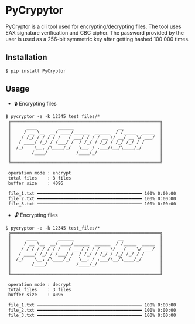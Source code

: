 # PyCrypytor

PyCryptor is a cli tool used for encrypting/decrypting files. The tool uses EAX signature verification and CBC cipher. The password provided by the user is used as a 256-bit symmetric key after getting hashed 100 000 times.

## Installation
```
$ pip install PyCryptor
```

## Usage

- :lock: Encrypting files
```
$ pycryptor -e -k 12345 test_files/*
 ╔═════════════════════════════════════════════════════════╗
 ║      ____        ______                 __              ║
 ║     / __ \__  __/ ____/______  ______  / /_____  _____  ║
 ║    / /_/ / / / / /   / ___/ / / / __ \/ __/ __ \/ ___/  ║
 ║   / ____/ /_/ / /___/ /  / /_/ / /_/ / /_/ /_/ / /      ║
 ║  /_/    \__, /\____/_/   \__, / .___/\__/\____/_/       ║
 ║        /____/           /____/_/                        ║
 ║                                                         ║
 ╚═════════════════════════════════════════════════════════╝

 operation mode : encrypt
 total files    : 3 files
 buffer size    : 4096

 file_1.txt ━━━━━━━━━━━━━━━━━━━━━━━━━━━━━━━━━━━━━━━━ 100% 0:00:00
 file_2.txt ━━━━━━━━━━━━━━━━━━━━━━━━━━━━━━━━━━━━━━━━ 100% 0:00:00
 file_3.txt ━━━━━━━━━━━━━━━━━━━━━━━━━━━━━━━━━━━━━━━━ 100% 0:00:00
```

- :unlock: Encrypting files
```
$ pycryptor -e -k 12345 test_files/*
 ╔═════════════════════════════════════════════════════════╗
 ║      ____        ______                 __              ║
 ║     / __ \__  __/ ____/______  ______  / /_____  _____  ║
 ║    / /_/ / / / / /   / ___/ / / / __ \/ __/ __ \/ ___/  ║
 ║   / ____/ /_/ / /___/ /  / /_/ / /_/ / /_/ /_/ / /      ║
 ║  /_/    \__, /\____/_/   \__, / .___/\__/\____/_/       ║
 ║        /____/           /____/_/                        ║
 ║                                                         ║
 ╚═════════════════════════════════════════════════════════╝

 operation mode : decrypt
 total files    : 3 files
 buffer size    : 4096

 file_1.txt ━━━━━━━━━━━━━━━━━━━━━━━━━━━━━━━━━━━━━━━━ 100% 0:00:00
 file_2.txt ━━━━━━━━━━━━━━━━━━━━━━━━━━━━━━━━━━━━━━━━ 100% 0:00:00
 file_3.txt ━━━━━━━━━━━━━━━━━━━━━━━━━━━━━━━━━━━━━━━━ 100% 0:00:00
```
